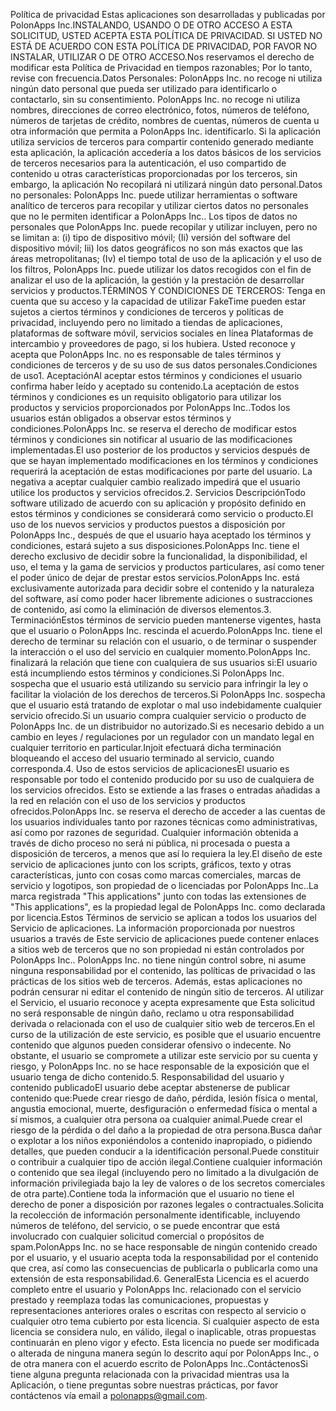 Política de privacidad
Estas aplicaciones son desarrolladas y publicadas por PolonApps Inc.INSTALANDO, USANDO O DE OTRO ACCESO A ESTA SOLICITUD, USTED ACEPTA ESTA POLÍTICA DE PRIVACIDAD. SI USTED NO ESTÁ DE ACUERDO CON ESTA POLÍTICA DE PRIVACIDAD, POR FAVOR NO INSTALAR, UTILIZAR O DE OTRO ACCESO.Nos reservamos el derecho de modificar esta Política de Privacidad en tiempos razonables; Por lo tanto, revise con frecuencia.Datos Personales: PolonApps Inc. no recoge ni utiliza ningún dato personal que pueda ser utilizado para identificarlo o contactarlo, sin su consentimiento. PolonApps Inc. no recoge ni utiliza nombres, direcciones de correo electrónico, fotos, números de teléfono, números de tarjetas de crédito, nombres de cuentas, números de cuenta u otra información que permita a PolonApps Inc. identificarlo. Si la aplicación utiliza servicios de terceros para compartir contenido generado mediante esta aplicación, la aplicación accedería a los datos básicos de los servicios de terceros necesarios para la autenticación, el uso compartido de contenido u otras características proporcionadas por los terceros, sin embargo, la aplicación No recopilará ni utilizará ningún dato personal.Datos no personales: PolonApps Inc. puede utilizar herramientas o software analítico de terceros para recopilar y utilizar ciertos datos no personales que no le permiten identificar a PolonApps Inc.. Los tipos de datos no personales que PolonApps Inc. puede recopilar y utilizar incluyen, pero no se limitan a: (i) tipo de dispositivo móvil; (Ii) versión del software del dispositivo móvil; Iii) los datos geográficos no son más exactos que las áreas metropolitanas; (Iv) el tiempo total de uso de la aplicación y el uso de los filtros, PolonApps Inc. puede utilizar los datos recogidos con el fin de analizar el uso de la aplicación, la gestión y la prestación de desarrollar servicios y productos.TÉRMINOS Y CONDICIONES DE TERCEROS: Tenga en cuenta que su acceso y la capacidad de utilizar FakeTime pueden estar sujetos a ciertos términos y condiciones de terceros y políticas de privacidad, incluyendo pero no limitado a tiendas de aplicaciones, plataformas de software móvil, servicios sociales en línea Plataformas de intercambio y proveedores de pago, si los hubiera. Usted reconoce y acepta que PolonApps Inc. no es responsable de tales términos y condiciones de terceros y de su uso de sus datos personales.Condiciones de uso1. AceptaciónAl aceptar estos términos y condiciones el usuario confirma haber leído y aceptado su contenido.La aceptación de estos términos y condiciones es un requisito obligatorio para utilizar los productos y servicios proporcionados por PolonApps Inc..Todos los usuarios están obligados a observar estos términos y condiciones.PolonApps Inc. se reserva el derecho de modificar estos términos y condiciones sin notificar al usuario de las modificaciones implementadas.El uso posterior de los productos y servicios después de que se hayan implementado modificaciones en los términos y condiciones requerirá la aceptación de estas modificaciones por parte del usuario. La negativa a aceptar cualquier cambio realizado impedirá que el usuario utilice los productos y servicios ofrecidos.2. Servicios DescripciónTodo software utilizado de acuerdo con su aplicación y propósito definido en estos términos y condiciones se considerará como servicio o producto.El uso de los nuevos servicios y productos puestos a disposición por PolonApps Inc., después de que el usuario haya aceptado los términos y condiciones, estará sujeto a sus disposiciones.PolonApps Inc. tiene el derecho exclusivo de decidir sobre la funcionalidad, la disponibilidad, el uso, el tema y la gama de servicios y productos particulares, así como tener el poder único de dejar de prestar estos servicios.PolonApps Inc. está exclusivamente autorizada para decidir sobre el contenido y la naturaleza del software, así como poder hacer libremente adiciones o sustracciones de contenido, así como la eliminación de diversos elementos.3. TerminaciónEstos términos de servicio pueden mantenerse vigentes, hasta que el usuario o PolonApps Inc. rescinda el acuerdo.PolonApps Inc. tiene el derecho de terminar su relación con el usuario, o de terminar o suspender la interacción o el uso del servicio en cualquier momento.PolonApps Inc. finalizará la relación que tiene con cualquiera de sus usuarios si:El usuario está incumpliendo estos términos y condiciones.Si PolonApps Inc. sospecha que el usuario está utilizando su servicio para infringir la ley o facilitar la violación de los derechos de terceros.Si PolonApps Inc. sospecha que el usuario está tratando de explotar o mal uso indebidamente cualquier servicio ofrecido.Si un usuario compra cualquier servicio o producto de PolonApps Inc. de un distribuidor no autorizado.Si es necesario debido a un cambio en leyes / regulaciones por un regulador con un mandato legal en cualquier territorio en particular.Injoit efectuará dicha terminación bloqueando el acceso del usuario terminado al servicio, cuando corresponda.4. Uso de estos servicios de aplicacionesEl usuario es responsable por todo el contenido producido por su uso de cualquiera de los servicios ofrecidos. Esto se extiende a las frases o entradas añadidas a la red en relación con el uso de los servicios y productos ofrecidos.PolonApps Inc. se reserva el derecho de acceder a las cuentas de los usuarios individuales tanto por razones técnicas como administrativas, así como por razones de seguridad. Cualquier información obtenida a través de dicho proceso no será ni pública, ni procesada o puesta a disposición de terceros, a menos que así lo requiera la ley.El diseño de este servicio de aplicaciones junto con los scripts, gráficos, texto y otras características, junto con cosas como marcas comerciales, marcas de servicio y logotipos, son propiedad de o licenciadas por PolonApps Inc..La marca registrada "This applications" junto con todas las extensiones de "This applications", es la propiedad legal de PolonApps Inc. como declarada por licencia.Estos Términos de servicio se aplican a todos los usuarios del Servicio de aplicaciones. La información proporcionada por nuestros usuarios a través de Este servicio de aplicaciones puede contener enlaces a sitios web de terceros que no son propiedad ni están controlados por PolonApps Inc.. PolonApps Inc. no tiene ningún control sobre, ni asume ninguna responsabilidad por el contenido, las políticas de privacidad o las prácticas de los sitios web de terceros. Además, estas aplicaciones no podrán censurar ni editar el contenido de ningún sitio de terceros. Al utilizar el Servicio, el usuario reconoce y acepta expresamente que Esta solicitud no será responsable de ningún daño, reclamo u otra responsabilidad derivada o relacionada con el uso de cualquier sitio web de terceros.En el curso de la utilización de este servicio, es posible que el usuario encuentre contenido que algunos pueden considerar ofensivo o indecente. No obstante, el usuario se compromete a utilizar este servicio por su cuenta y riesgo, y PolonApps Inc. no se hace responsable de la exposición que el usuario tenga de dicho contenido.5. Responsabilidad del usuario y contenido publicadoEl usuario debe aceptar abstenerse de publicar contenido que:Puede crear riesgo de daño, pérdida, lesión física o mental, angustia emocional, muerte, desfiguración o enfermedad física o mental a sí mismos, a cualquier otra persona oa cualquier animal.Puede crear el riesgo de la pérdida o del daño a la propiedad de otra persona.Busca dañar o explotar a los niños exponiéndolos a contenido inapropiado, o pidiendo detalles, que pueden conducir a la identificación personal.Puede constituir o contribuir a cualquier tipo de acción ilegal.Contiene cualquier información o contenido que sea ilegal (incluyendo pero no limitado a la divulgación de información privilegiada bajo la ley de valores o de los secretos comerciales de otra parte).Contiene toda la información que el usuario no tiene el derecho de poner a disposición por razones legales o contractuales.Solicita la recolección de información personalmente identificable, incluyendo números de teléfono, del servicio, o se puede encontrar que está involucrado con cualquier solicitud comercial o propósitos de spam.PolonApps Inc. no se hace responsable de ningún contenido creado por el usuario, y el usuario acepta toda la responsabilidad por el contenido que crea, así como las consecuencias de publicarla o publicarla como una extensión de esta responsabilidad.6. GeneralEsta Licencia es el acuerdo completo entre el usuario y PolonApps Inc. relacionado con el servicio prestado y reemplaza todas las comunicaciones, propuestas y representaciones anteriores orales o escritas con respecto al servicio o cualquier otro tema cubierto por esta licencia. Si cualquier aspecto de esta licencia se considera nulo, en válido, ilegal o inaplicable, otras propuestas continuarán en pleno vigor y efecto. Esta licencia no puede ser modificada o alterada de ninguna manera según lo descrito aquí por PolonApps Inc., o de otra manera con el acuerdo escrito de PolonApps Inc..ContáctenosSi tiene alguna pregunta relacionada con la privacidad mientras usa la Aplicación, o tiene preguntas sobre nuestras prácticas, por favor contáctenos vía email a polonapps@gmail.com.

